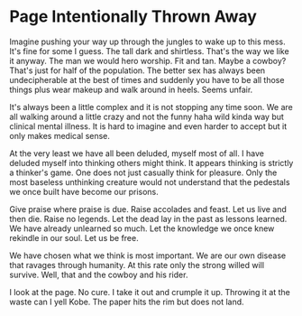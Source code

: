 # Page Intentionally Thrown Away

Imagine pushing your way up through the jungles to wake up to this mess. It's fine for some I guess. The tall dark and shirtless. That's the way we like it anyway. The man we would hero worship. Fit and tan. Maybe a cowboy?  That's just for half of the population. The better sex has always been undecipherable at the best of times and suddenly you have to be all those things plus wear makeup and walk around in heels. Seems unfair.

It's always been a little complex and it is not stopping any time soon. We are all walking around a little crazy and not the funny haha wild kinda way but clinical mental illness. It is hard to imagine and even harder to accept but it only makes medical sense.

At the very least we have all been deluded, myself most of all. I have deluded myself into thinking others might think. It appears thinking is strictly a thinker's game. One does not just casually think for pleasure. Only the most baseless unthinking creature would not understand that the pedestals we once built have become our prisons.

Give praise where praise is due. Raise accolades and feast. Let us live and then die. Raise no legends. Let the dead lay in the past as lessons learned. We have already unlearned so much. Let the knowledge we once knew rekindle in our soul. Let us be free.

We have chosen what we think is most important. We are our own disease that ravages through humanity. At this rate only the strong willed will survive. Well, that and the cowboy and his rider.

I look at the page. No cure. I take it out and crumple it up. Throwing it at the waste can I yell Kobe. The paper hits the rim but does not land.
